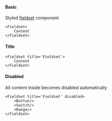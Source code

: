 #### Basic
Styled [fieldset](https://www.w3schools.com/tags/tag_fieldset.asp) component
```
<Fieldset>
    Content
</Fieldset>
```

#### Title
```
<Fieldset title='Fieldset'>
    Content
</Fieldset>
```

#### Disabled
All content inside becomes disabled automatically
```
<Fieldset title='Fieldset' disabled>
    <Button/>
    <Switch/>
    <Range/>
</Fieldset>
```

